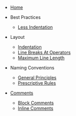 - [Home](/ "VBA-Standard")

- Best Practices

  - [Less Indentation](BestPractice/LessIndentation.md "VBA Standard - Best Practice - Less Indentation")

- Layout

  - [Indentation](Layout/Indentation.md "VBA Standard - Layout - Indentation")
  - [Line Breaks At Operators](Layout/LineBreaksAtOperators.md "VBA Standard - Layout - Line Breaks At Operators")
  - [Maximum Line Length](Layout/MaximumLineLength.md "VBA Standard - Layout - Maximum Line Length")

- Naming Conventions

  - [General Principles](NamingConventions/NamingConventionsGeneral.md "VBA Standard - NamingConventions - General")
  - [Prescriptive Rules](NamingConventions/NamingConventionsPrescriptive.md "VBA Standard - NamingConventions - Prescriptive Rules")

- [Comments](Content/Comments.md)
  - [Block Comments](Content/Comments.md#Block-Comments)
  - [Inline Comments](Content/Comments.md#Inline-Comments)
